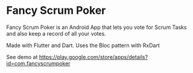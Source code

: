 # Fancy Scrum Poker

Fancy Scrum Poker is an Android App that lets you vote for Scrum Tasks and also keep a record of all your votes.

Made with Flutter and Dart. Uses the Bloc pattern with RxDart

See demo at https://play.google.com/store/apps/details?id=com.fancyscrumpoker
